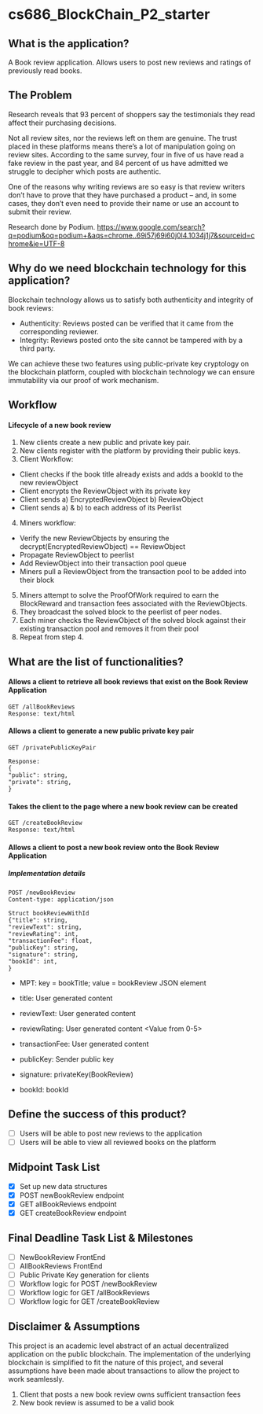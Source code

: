 # cs686_BlockChain_P2_starter

## What is the application?
A Book review application. Allows users to post new reviews and ratings of previously read books.

## The Problem
Research reveals that 93 percent of shoppers say the testimonials they read affect their purchasing decisions. 

Not all review sites, nor the reviews left on them are genuine. The trust placed in these platforms means there’s a lot of manipulation going on review sites. According to the same survey, four in five of us have read a fake review in the past year, and 84 percent of us have admitted we struggle to decipher which posts are authentic.

One of the reasons why writing reviews are so easy is that review writers don’t have to prove that they have purchased a product – and, in some cases, they don’t even need to provide their name or use an account to submit their review. 

Research done by Podium. 
https://www.google.com/search?q=podium&oq=podium+&aqs=chrome..69i57j69i60j0l4.1034j1j7&sourceid=chrome&ie=UTF-8 

## Why do we need blockchain technology for this application?
Blockchain technology allows us to satisfy both authenticity and integrity of book reviews: 

- Authenticity: Reviews posted can be verified that it came from the corresponding reviewer. 
- Integrity: Reviews posted onto the site cannot be tampered with by a third party. 

We can achieve these two features using public-private key cryptology on the blockchain platform, coupled with blockchain technology we can ensure immutability via our proof of work mechanism.

## Workflow 
#### Lifecycle of a new book review 
1. New clients create a new public and private key pair.
2. New clients register with the platform by providing their public keys.
3. Client Workflow:
 - Client checks if the book title already exists and adds a bookId to the new reviewObject
 - Client encrypts the ReviewObject with its private key
 - Client sends a) EncryptedReviewObject b) ReviewObject
 - Client sends a) & b) to each address of its Peerlist
4. Miners workflow:
 - Verify the new ReviewObjects by ensuring the decrypt(EncryptedReviewObject) == ReviewObject
 - Propagate ReviewObject to peerlist
 - Add ReviewObject into their transaction pool queue 
 - Miners pull a ReviewObject from the transaction pool to be added into their block
5. Miners attempt to solve the ProofOfWork required to earn the BlockReward and transaction fees associated with the ReviewObjects. 
6. They broadcast the solved block to the peerlist of peer nodes. 
7. Each miner checks the ReviewObject of the solved block against their existing transaction pool and removes it from their pool
8. Repeat from step 4.

## What are the list of functionalities?

#### Allows a client to retrieve all book reviews that exist on the Book Review Application
```
GET /allBookReviews
Response: text/html
```

#### Allows a client to generate a new public private key pair
```
GET /privatePublicKeyPair

Response: 
{
"public": string,
"private": string,
}
```

#### Takes the client to the page where a new book review can be created 
```
GET /createBookReview
Response: text/html
```

#### Allows a client to post a new book review onto the Book Review Application
##### Implementation details
```
POST /newBookReview
Content-type: application/json

Struct bookReviewWithId 
{"title": string,
"reviewText": string,
"reviewRating": int,
"transactionFee": float,
"publicKey": string,
"signature": string,
"bookId": int,
}
```

- MPT: key = bookTitle; value = bookReview JSON element 
 
- title: User generated content
- reviewText: User generated content
- reviewRating: User generated content <Value from 0-5>
- transactionFee: User generated content
- publicKey: Sender public key
- signature: privateKey(BookReview)
- bookId: bookId

## Define the success of this product?
 - [ ] Users will be able to post new reviews to the application 
 - [ ] Users will be able to view all reviewed books on the platform

## Midpoint Task List
 - [x] Set up new data structures 
 - [x] POST newBookReview endpoint
 - [x] GET allBookReviews endpoint
 - [x] GET createBookReview endpoint

## Final Deadline Task List & Milestones
 - [ ] NewBookReview FrontEnd 
 - [ ] AllBookReviews FrontEnd
 - [ ] Public Private Key generation for clients
 - [ ] Workflow logic for POST /newBookReview
 - [ ] Workflow logic for GET /allBookReviews
 - [ ] Workflow logic for GET /createBookReview

## Disclaimer & Assumptions
This project is an academic level abstract of an actual decentralized application on the public blockchain. 
The implementation of the underlying blockchain is simplified to fit the nature of this project, and several assumptions have been made about transactions to allow the project to work seamlessly. 

1. Client that posts a new book review owns sufficient transaction fees 
2. New book review is assumed to be a valid book
